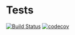 # Tests
[![Build Status](https://travis-ci.org/AlekseevArtem/Tests.svg?branch=master)](https://travis-ci.org/AlekseevArtem/Tests)
[![codecov](https://codecov.io/gh/AlekseevArtem/Tests/branch/master/graph/badge.svg)](https://codecov.io/gh/AlekseevArtem/Tests)

